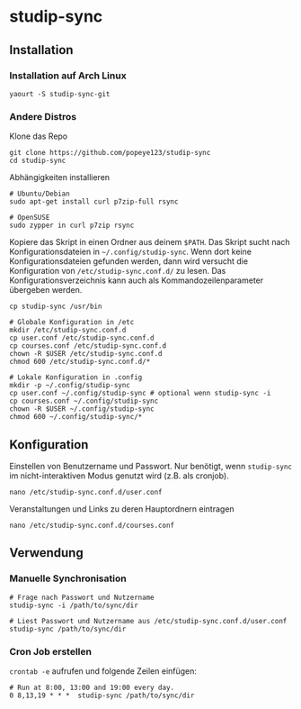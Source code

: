 # studip-sync

## Installation

### Installation auf Arch Linux
```
yaourt -S studip-sync-git
```

### Andere Distros

Klone das Repo
```
git clone https://github.com/popeye123/studip-sync
cd studip-sync
```
Abhängigkeiten installieren
```shell
# Ubuntu/Debian
sudo apt-get install curl p7zip-full rsync

# OpenSUSE
sudo zypper in curl p7zip rsync
```

Kopiere das Skript in einen Ordner aus deinem `$PATH`. Das Skript sucht nach
Konfigurationsdateien in `~/.config/studip-sync`. Wenn dort keine
Konfigurationsdateien gefunden werden, dann wird versucht die Konfiguration von
`/etc/studip-sync.conf.d/` zu lesen. Das Konfigurationsverzeichnis kann auch als
Kommandozeilenparameter übergeben werden.
```shell
cp studip-sync /usr/bin

# Globale Konfiguration in /etc
mkdir /etc/studip-sync.conf.d
cp user.conf /etc/studip-sync.conf.d
cp courses.conf /etc/studip-sync.conf.d
chown -R $USER /etc/studip-sync.conf.d
chmod 600 /etc/studip-sync.conf.d/*

# Lokale Konfiguration in .config
mkdir -p ~/.config/studip-sync
cp user.conf ~/.config/studip-sync # optional wenn studip-sync -i
cp courses.conf ~/.config/studip-sync
chown -R $USER ~/.config/studip-sync
chmod 600 ~/.config/studip-sync/*

```

## Konfiguration
Einstellen von Benutzername und Passwort. Nur benötigt, wenn `studip-sync` im
nicht-interaktiven Modus genutzt wird (z.B. als cronjob).
```shell
nano /etc/studip-sync.conf.d/user.conf
```

Veranstaltungen und Links zu deren Hauptordnern eintragen
```shell
nano /etc/studip-sync.conf.d/courses.conf
```

## Verwendung
### Manuelle Synchronisation
```shell
# Frage nach Passwort und Nutzername
studip-sync -i /path/to/sync/dir

# Liest Passwort und Nutzername aus /etc/studip-sync.conf.d/user.conf
studip-sync /path/to/sync/dir
```

### Cron Job erstellen
`crontab -e` aufrufen und folgende Zeilen einfügen:
```
# Run at 8:00, 13:00 and 19:00 every day.
0 8,13,19 * * *  studip-sync /path/to/sync/dir
```
